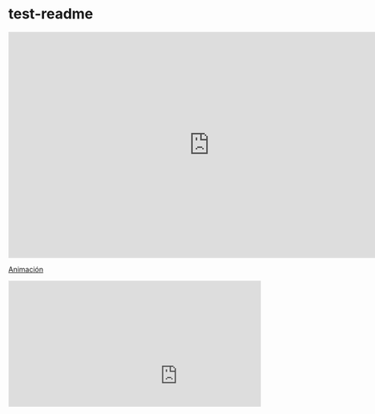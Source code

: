# test-readme

<iframe style="border: 1px solid rgba(0, 0, 0, 0.1);" width="800" height="450" src="https://www.figma.com/embed?embed_host=share&url=https%3A%2F%2Fwww.figma.com%2Fproto%2FzznAtNijYnPEHXZwfQFJZe%2FCS---data-structures-and-algorithms%3Ftype%3Ddesign%26node-id%3D322-2154%26t%3D5c2XTO3FJItSDLtA-1%26scaling%3Dcontain%26page-id%3D322%253A2150%26mode%3Ddesign" allowfullscreen></iframe>


[Animación](https://www.figma.com/embed?embed_host=share&url=https%3A%2F%2Fwww.figma.com%2Fproto%2FzznAtNijYnPEHXZwfQFJZe%2FCS---data-structures-and-algorithms%3Ftype%3Ddesign%26node-id%3D322-2154%26t%3D5c2XTO3FJItSDLtA-1%26scaling%3Dcontain%26page-id%3D322%253A2150%26mode%3Ddesign)

<svg fill="none" viewBox="0 0 600 300" width="600" height="300" xmlns="http://www.w3.org/2000/svg">
  <foreignObject width="100%" height="100%">
      <iframe style="border: 1px solid rgba(0, 0, 0, 0.1);" width="800" height="450" src="https://www.figma.com/embed?embed_host=share&url=https%3A%2F%2Fwww.figma.com%2Fproto%2FzznAtNijYnPEHXZwfQFJZe%2FCS---data-structures-and-algorithms%3Ftype%3Ddesign%26node-id%3D322-3307%26t%3D5c2XTO3FJItSDLtA-1%26scaling%3Dcontain%26page-id%3D322%253A2150%26mode%3Ddesign" allowfullscreen></iframe>
  </foreignObject>
</svg>